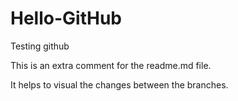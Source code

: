 # Hello-GitHub
Testing github

This is an extra comment for the readme.md file. 

It helps to visual the changes between the branches.
